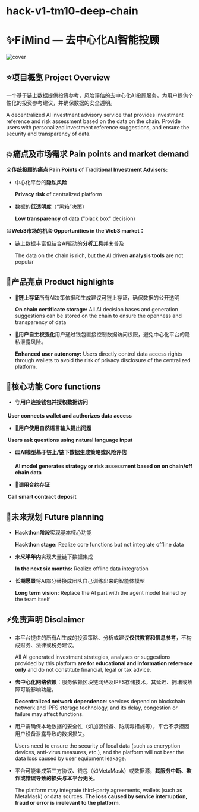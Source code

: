 # hack-v1-tm10-deep-chain

# ✨F𝕚Mind — 去中心化AI智能投顾

![cover](hack-v1-tm10-deep-chain\frontend\src\assets\cover.jpg)


## ⭐️项目概览  Project Overview 

一个基于链上数据提供投资参考，风险评估的去中心化AI投顾服务。为用户提供个性化的投资参考建议，并确保数据的安全透明。

A decentralized AI investment advisory service that provides investment reference and risk assessment based on the data on the chain. Provide users with personalized investment reference suggestions, and ensure the security and transparency of data.

## 💥痛点及市场需求  Pain points and market demand

😵**传统投顾的痛点  Pain Points of Traditional Investment Advisers:**

- 中心化平台的**隐私风险**

  **Privacy risk** of centralized platform

- 数据的**低透明度**（“黑箱”决策）

  **Low transparency** of data ("black box" decision)

😋**Web3市场的机会  Opportunities in the Web3 market：**

- 链上数据丰富但结合AI驱动的**分析工具**并未普及

  The data on the chain is rich, but the AI driven **analysis tools** are not popular

## 🌟产品亮点  Product highlights

- 💭**链上存证**所有AI决策依据和生成建议可链上存证，确保数据的公开透明

  **On chain certificate storage:** All AI decision bases and generation suggestions can be stored on the chain to ensure the openness and transparency of data

- 🙌**用户自主权强化**用户通过钱包直接控制数据访问权限，避免中心化平台的隐私泄露风险。

  **Enhanced user autonomy:** Users directly control data access rights through wallets to avoid the risk of privacy disclosure of the centralized platform.

## 🎉核心功能  Core functions

- 👌**用户连接钱包并授权数据访问**

​	**User connects wallet and authorizes data access**

- 💬**用户使用自然语言输入提出问题**

​	**Users ask questions using natural language input**

- 📟**AI模型基于链上/链下数据生成策略或风险评估**

  **AI model generates strategy or risk assessment based on on chain/off chain data**

- 🔑**调用合约存证**

​	**Call smart contract deposit**

## 🌝未来规划  Future planning

- **Hackthon阶段**实现基本核心功能

  **Hackthon stage:** Realize core functions but not integrate offline data

- **未来半年内**实现大量链下数据集成

  **In the next six months:** Realize offline data integration

- **长期愿景**将AI部分替换成团队自己训练出来的智能体模型

  **Long term vision:** Replace the AI part with the agent model trained by the team itself

## ⚡️免责声明  Disclaimer

- 本平台提供的所有AI生成的投资策略、分析或建议**仅供教育和信息参考**，不构成财务、法律或税务建议。

  All AI generated investment strategies, analyses or suggestions provided by this platform **are for educational and information reference only** and do not constitute financial, legal or tax advice.

- **去中心化网络依赖**：服务依赖区块链网络及IPFS存储技术，其延迟、拥堵或故障可能影响功能。

  **Decentralized network dependence**: services depend on blockchain network and IPFS storage technology, and its delay, congestion or failure may affect functions.

- 用户需确保本地数据的安全性（如加密设备、防病毒措施等），平台不承担因用户设备泄露导致的数据损失。

  Users need to ensure the security of local data (such as encryption devices, anti-virus measures, etc.), and the platform will not bear the data loss caused by user equipment leakage.

- 平台可能集成第三方协议、钱包（如MetaMask）或数据源，**其服务中断、欺诈或错误导致的损失与本平台无关**。

  The platform may integrate third-party agreements, wallets (such as MetaMask) or data sources. **The loss caused by service interruption, fraud or error is irrelevant to the platform**.
